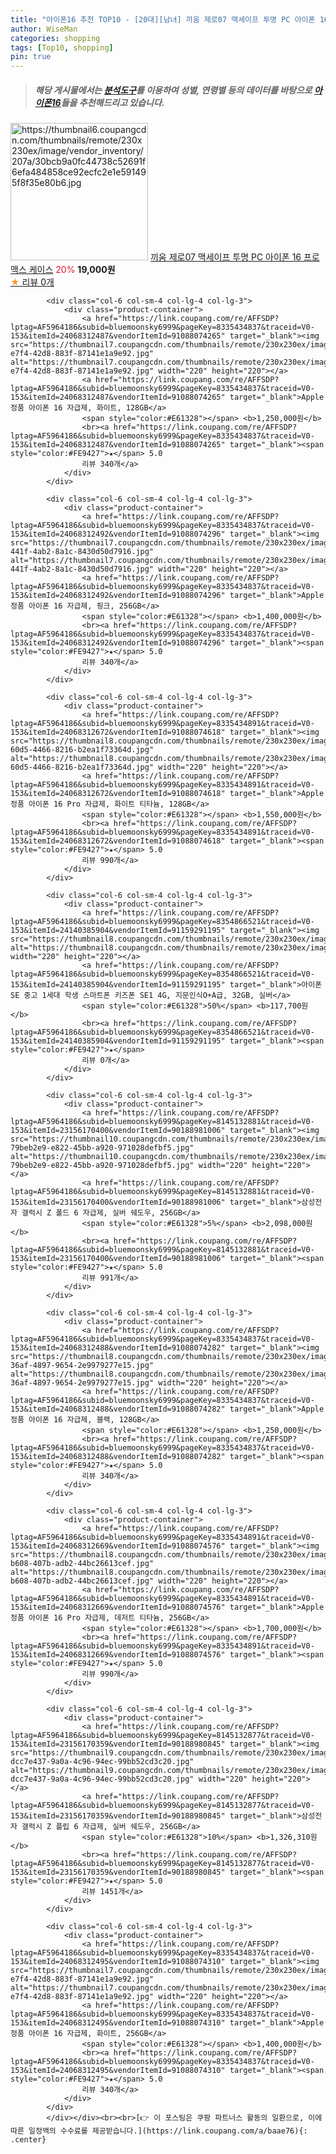 ```yaml
---
title: "아이폰16 추천 TOP10 - [20대][남녀] 끼움 제로07 맥세이프 투명 PC 아이폰 16 프로 맥스 케이스"
author: WiseMan
categories: shopping
tags: [Top10, shopping]
pin: true
---
```


> ##### 해당 게시물에서는 [**분석도구**](https://itemscout.io/)를 이용하여 **성별**, **연령별** 등의 데이터를 바탕으로 [**아이폰16**](https://link.coupang.com/a/baae76)들을 추천해드리고 있습니다.
<div class="container"><div class="row">
            <div class="col-6 col-sm-4 col-lg-4 col-lg-3">
                <div class="product-container">
                    <a href="https://link.coupang.com/re/AFFSDP?lptag=AF5964186&subid=bluemoonsky6999&pageKey=8340027302&traceid=V0-153&itemId=24084724660&vendorItemId=89881942550" target="_blank"><img src="https://thumbnail6.coupangcdn.com/thumbnails/remote/230x230ex/image/vendor_inventory/207a/30bcb9a0fc44738c52691f6efa484858ce92ecfc2e1e591495f8f35e80b6.jpg" alt="https://thumbnail6.coupangcdn.com/thumbnails/remote/230x230ex/image/vendor_inventory/207a/30bcb9a0fc44738c52691f6efa484858ce92ecfc2e1e591495f8f35e80b6.jpg" width="220" height="220"></a>
                    <a href="https://link.coupang.com/re/AFFSDP?lptag=AF5964186&subid=bluemoonsky6999&pageKey=8340027302&traceid=V0-153&itemId=24084724660&vendorItemId=89881942550" target="_blank">끼움 제로07 맥세이프 투명 PC 아이폰 16 프로 맥스 케이스</a>
                    <span style="color:#E61328">20%</span> <b>19,000원</b>
                    <br><a href="https://link.coupang.com/re/AFFSDP?lptag=AF5964186&subid=bluemoonsky6999&pageKey=8340027302&traceid=V0-153&itemId=24084724660&vendorItemId=89881942550" target="_blank"><span style="color:#FE9427">★</span> 
                    리뷰 0개</a>
                </div>
            </div>
            
            <div class="col-6 col-sm-4 col-lg-4 col-lg-3">
                <div class="product-container">
                    <a href="https://link.coupang.com/re/AFFSDP?lptag=AF5964186&subid=bluemoonsky6999&pageKey=8335434837&traceid=V0-153&itemId=24068312487&vendorItemId=91088074265" target="_blank"><img src="https://thumbnail7.coupangcdn.com/thumbnails/remote/230x230ex/image/retail/images/2024/09/10/8/5/2f305db3-e7f4-42d8-883f-87141e1a9e92.jpg" alt="https://thumbnail7.coupangcdn.com/thumbnails/remote/230x230ex/image/retail/images/2024/09/10/8/5/2f305db3-e7f4-42d8-883f-87141e1a9e92.jpg" width="220" height="220"></a>
                    <a href="https://link.coupang.com/re/AFFSDP?lptag=AF5964186&subid=bluemoonsky6999&pageKey=8335434837&traceid=V0-153&itemId=24068312487&vendorItemId=91088074265" target="_blank">Apple 정품 아이폰 16 자급제, 화이트, 128GB</a>
                    <span style="color:#E61328"></span> <b>1,250,000원</b>
                    <br><a href="https://link.coupang.com/re/AFFSDP?lptag=AF5964186&subid=bluemoonsky6999&pageKey=8335434837&traceid=V0-153&itemId=24068312487&vendorItemId=91088074265" target="_blank"><span style="color:#FE9427">★</span> 5.0
                    리뷰 340개</a>
                </div>
            </div>
            
            <div class="col-6 col-sm-4 col-lg-4 col-lg-3">
                <div class="product-container">
                    <a href="https://link.coupang.com/re/AFFSDP?lptag=AF5964186&subid=bluemoonsky6999&pageKey=8335434837&traceid=V0-153&itemId=24068312492&vendorItemId=91088074296" target="_blank"><img src="https://thumbnail7.coupangcdn.com/thumbnails/remote/230x230ex/image/retail/images/2024/09/10/8/7/d59c7d59-441f-4ab2-8a1c-8430d50d7916.jpg" alt="https://thumbnail7.coupangcdn.com/thumbnails/remote/230x230ex/image/retail/images/2024/09/10/8/7/d59c7d59-441f-4ab2-8a1c-8430d50d7916.jpg" width="220" height="220"></a>
                    <a href="https://link.coupang.com/re/AFFSDP?lptag=AF5964186&subid=bluemoonsky6999&pageKey=8335434837&traceid=V0-153&itemId=24068312492&vendorItemId=91088074296" target="_blank">Apple 정품 아이폰 16 자급제, 핑크, 256GB</a>
                    <span style="color:#E61328"></span> <b>1,400,000원</b>
                    <br><a href="https://link.coupang.com/re/AFFSDP?lptag=AF5964186&subid=bluemoonsky6999&pageKey=8335434837&traceid=V0-153&itemId=24068312492&vendorItemId=91088074296" target="_blank"><span style="color:#FE9427">★</span> 5.0
                    리뷰 340개</a>
                </div>
            </div>
            
            <div class="col-6 col-sm-4 col-lg-4 col-lg-3">
                <div class="product-container">
                    <a href="https://link.coupang.com/re/AFFSDP?lptag=AF5964186&subid=bluemoonsky6999&pageKey=8335434891&traceid=V0-153&itemId=24068312672&vendorItemId=91088074618" target="_blank"><img src="https://thumbnail8.coupangcdn.com/thumbnails/remote/230x230ex/image/retail/images/2024/09/10/8/5/7cf72cbe-60d5-4466-8216-b2ea1f73364d.jpg" alt="https://thumbnail8.coupangcdn.com/thumbnails/remote/230x230ex/image/retail/images/2024/09/10/8/5/7cf72cbe-60d5-4466-8216-b2ea1f73364d.jpg" width="220" height="220"></a>
                    <a href="https://link.coupang.com/re/AFFSDP?lptag=AF5964186&subid=bluemoonsky6999&pageKey=8335434891&traceid=V0-153&itemId=24068312672&vendorItemId=91088074618" target="_blank">Apple 정품 아이폰 16 Pro 자급제, 화이트 티타늄, 128GB</a>
                    <span style="color:#E61328"></span> <b>1,550,000원</b>
                    <br><a href="https://link.coupang.com/re/AFFSDP?lptag=AF5964186&subid=bluemoonsky6999&pageKey=8335434891&traceid=V0-153&itemId=24068312672&vendorItemId=91088074618" target="_blank"><span style="color:#FE9427">★</span> 5.0
                    리뷰 990개</a>
                </div>
            </div>
            
            <div class="col-6 col-sm-4 col-lg-4 col-lg-3">
                <div class="product-container">
                    <a href="https://link.coupang.com/re/AFFSDP?lptag=AF5964186&subid=bluemoonsky6999&pageKey=8354866521&traceid=V0-153&itemId=24140385904&vendorItemId=91159291195" target="_blank"><img src="https://thumbnail8.coupangcdn.com/thumbnails/remote/230x230ex/image/vendor_inventory/7737/f61d18834b377566bbff487f2e4f51635aac04a67937dbce707c81784b1d.jpg" alt="https://thumbnail8.coupangcdn.com/thumbnails/remote/230x230ex/image/vendor_inventory/7737/f61d18834b377566bbff487f2e4f51635aac04a67937dbce707c81784b1d.jpg" width="220" height="220"></a>
                    <a href="https://link.coupang.com/re/AFFSDP?lptag=AF5964186&subid=bluemoonsky6999&pageKey=8354866521&traceid=V0-153&itemId=24140385904&vendorItemId=91159291195" target="_blank">아이폰SE 중고 1세대 학생 스마트폰 키즈폰 SE1 4G, 지문인식O+A급, 32GB, 실버</a>
                    <span style="color:#E61328">50%</span> <b>117,700원</b>
                    <br><a href="https://link.coupang.com/re/AFFSDP?lptag=AF5964186&subid=bluemoonsky6999&pageKey=8354866521&traceid=V0-153&itemId=24140385904&vendorItemId=91159291195" target="_blank"><span style="color:#FE9427">★</span> 
                    리뷰 0개</a>
                </div>
            </div>
            
            <div class="col-6 col-sm-4 col-lg-4 col-lg-3">
                <div class="product-container">
                    <a href="https://link.coupang.com/re/AFFSDP?lptag=AF5964186&subid=bluemoonsky6999&pageKey=8145132881&traceid=V0-153&itemId=23156170400&vendorItemId=90188981006" target="_blank"><img src="https://thumbnail10.coupangcdn.com/thumbnails/remote/230x230ex/image/retail/images/1646691114670802-79beb2e9-e822-45bb-a920-971028defbf5.jpg" alt="https://thumbnail10.coupangcdn.com/thumbnails/remote/230x230ex/image/retail/images/1646691114670802-79beb2e9-e822-45bb-a920-971028defbf5.jpg" width="220" height="220"></a>
                    <a href="https://link.coupang.com/re/AFFSDP?lptag=AF5964186&subid=bluemoonsky6999&pageKey=8145132881&traceid=V0-153&itemId=23156170400&vendorItemId=90188981006" target="_blank">삼성전자 갤럭시 Z 폴드 6 자급제, 실버 쉐도우, 256GB</a>
                    <span style="color:#E61328">5%</span> <b>2,098,000원</b>
                    <br><a href="https://link.coupang.com/re/AFFSDP?lptag=AF5964186&subid=bluemoonsky6999&pageKey=8145132881&traceid=V0-153&itemId=23156170400&vendorItemId=90188981006" target="_blank"><span style="color:#FE9427">★</span> 5.0
                    리뷰 991개</a>
                </div>
            </div>
            
            <div class="col-6 col-sm-4 col-lg-4 col-lg-3">
                <div class="product-container">
                    <a href="https://link.coupang.com/re/AFFSDP?lptag=AF5964186&subid=bluemoonsky6999&pageKey=8335434837&traceid=V0-153&itemId=24068312488&vendorItemId=91088074282" target="_blank"><img src="https://thumbnail8.coupangcdn.com/thumbnails/remote/230x230ex/image/retail/images/2024/09/10/8/4/ae47d827-36af-4897-9654-2e9979277e15.jpg" alt="https://thumbnail8.coupangcdn.com/thumbnails/remote/230x230ex/image/retail/images/2024/09/10/8/4/ae47d827-36af-4897-9654-2e9979277e15.jpg" width="220" height="220"></a>
                    <a href="https://link.coupang.com/re/AFFSDP?lptag=AF5964186&subid=bluemoonsky6999&pageKey=8335434837&traceid=V0-153&itemId=24068312488&vendorItemId=91088074282" target="_blank">Apple 정품 아이폰 16 자급제, 블랙, 128GB</a>
                    <span style="color:#E61328"></span> <b>1,250,000원</b>
                    <br><a href="https://link.coupang.com/re/AFFSDP?lptag=AF5964186&subid=bluemoonsky6999&pageKey=8335434837&traceid=V0-153&itemId=24068312488&vendorItemId=91088074282" target="_blank"><span style="color:#FE9427">★</span> 5.0
                    리뷰 340개</a>
                </div>
            </div>
            
            <div class="col-6 col-sm-4 col-lg-4 col-lg-3">
                <div class="product-container">
                    <a href="https://link.coupang.com/re/AFFSDP?lptag=AF5964186&subid=bluemoonsky6999&pageKey=8335434891&traceid=V0-153&itemId=24068312669&vendorItemId=91088074576" target="_blank"><img src="https://thumbnail8.coupangcdn.com/thumbnails/remote/230x230ex/image/retail/images/2024/09/10/8/2/198d6046-b608-407b-adb2-44bc26613cef.jpg" alt="https://thumbnail8.coupangcdn.com/thumbnails/remote/230x230ex/image/retail/images/2024/09/10/8/2/198d6046-b608-407b-adb2-44bc26613cef.jpg" width="220" height="220"></a>
                    <a href="https://link.coupang.com/re/AFFSDP?lptag=AF5964186&subid=bluemoonsky6999&pageKey=8335434891&traceid=V0-153&itemId=24068312669&vendorItemId=91088074576" target="_blank">Apple 정품 아이폰 16 Pro 자급제, 데저트 티타늄, 256GB</a>
                    <span style="color:#E61328"></span> <b>1,700,000원</b>
                    <br><a href="https://link.coupang.com/re/AFFSDP?lptag=AF5964186&subid=bluemoonsky6999&pageKey=8335434891&traceid=V0-153&itemId=24068312669&vendorItemId=91088074576" target="_blank"><span style="color:#FE9427">★</span> 5.0
                    리뷰 990개</a>
                </div>
            </div>
            
            <div class="col-6 col-sm-4 col-lg-4 col-lg-3">
                <div class="product-container">
                    <a href="https://link.coupang.com/re/AFFSDP?lptag=AF5964186&subid=bluemoonsky6999&pageKey=8145132877&traceid=V0-153&itemId=23156170359&vendorItemId=90188980845" target="_blank"><img src="https://thumbnail9.coupangcdn.com/thumbnails/remote/230x230ex/image/retail/images/706713001638491-dcc7e437-9a0a-4c96-94ec-99bb52cd3c20.jpg" alt="https://thumbnail9.coupangcdn.com/thumbnails/remote/230x230ex/image/retail/images/706713001638491-dcc7e437-9a0a-4c96-94ec-99bb52cd3c20.jpg" width="220" height="220"></a>
                    <a href="https://link.coupang.com/re/AFFSDP?lptag=AF5964186&subid=bluemoonsky6999&pageKey=8145132877&traceid=V0-153&itemId=23156170359&vendorItemId=90188980845" target="_blank">삼성전자 갤럭시 Z 플립 6 자급제, 실버 쉐도우, 256GB</a>
                    <span style="color:#E61328">10%</span> <b>1,326,310원</b>
                    <br><a href="https://link.coupang.com/re/AFFSDP?lptag=AF5964186&subid=bluemoonsky6999&pageKey=8145132877&traceid=V0-153&itemId=23156170359&vendorItemId=90188980845" target="_blank"><span style="color:#FE9427">★</span> 5.0
                    리뷰 1451개</a>
                </div>
            </div>
            
            <div class="col-6 col-sm-4 col-lg-4 col-lg-3">
                <div class="product-container">
                    <a href="https://link.coupang.com/re/AFFSDP?lptag=AF5964186&subid=bluemoonsky6999&pageKey=8335434837&traceid=V0-153&itemId=24068312495&vendorItemId=91088074310" target="_blank"><img src="https://thumbnail7.coupangcdn.com/thumbnails/remote/230x230ex/image/retail/images/2024/09/10/8/5/2f305db3-e7f4-42d8-883f-87141e1a9e92.jpg" alt="https://thumbnail7.coupangcdn.com/thumbnails/remote/230x230ex/image/retail/images/2024/09/10/8/5/2f305db3-e7f4-42d8-883f-87141e1a9e92.jpg" width="220" height="220"></a>
                    <a href="https://link.coupang.com/re/AFFSDP?lptag=AF5964186&subid=bluemoonsky6999&pageKey=8335434837&traceid=V0-153&itemId=24068312495&vendorItemId=91088074310" target="_blank">Apple 정품 아이폰 16 자급제, 화이트, 256GB</a>
                    <span style="color:#E61328"></span> <b>1,400,000원</b>
                    <br><a href="https://link.coupang.com/re/AFFSDP?lptag=AF5964186&subid=bluemoonsky6999&pageKey=8335434837&traceid=V0-153&itemId=24068312495&vendorItemId=91088074310" target="_blank"><span style="color:#FE9427">★</span> 5.0
                    리뷰 340개</a>
                </div>
            </div>
            </div></div><br><br>[👉 이 포스팅은 쿠팡 파트너스 활동의 일환으로, 이에 따른 일정액의 수수료를 제공받습니다.](https://link.coupang.com/a/baae76){: .center}